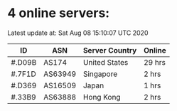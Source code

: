 # 4 online servers:

Latest update at: Sat Aug 08 15:10:07 UTC 2020

| ID | ASN | Server Country | Online |
| -- | --- | -------------- | ------ |
| #.D09B | AS174 | United States | 29 hrs |
| #.7F1D | AS63949 | Singapore | 2 hrs |
| #.D369 | AS16509 | Japan | 1 hrs |
| #.33B9 | AS63888 | Hong Kong | 2 hrs |

